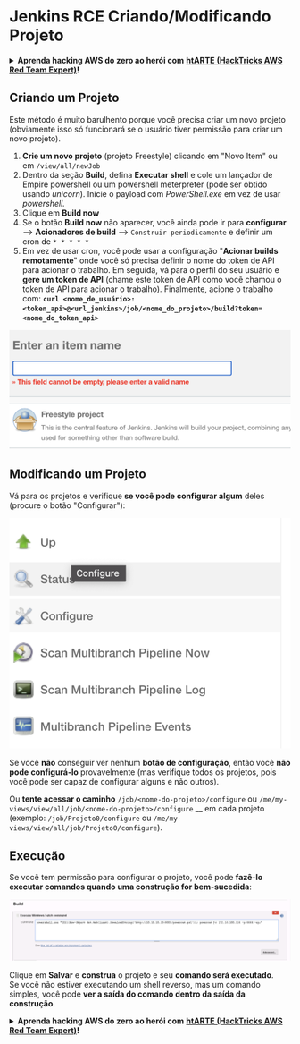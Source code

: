 # Jenkins RCE Criando/Modificando Projeto

<details>

<summary><strong>Aprenda hacking AWS do zero ao herói com</strong> <a href="https://training.hacktricks.xyz/courses/arte"><strong>htARTE (HackTricks AWS Red Team Expert)</strong></a><strong>!</strong></summary>

Outras formas de apoiar o HackTricks:

* Se você quiser ver sua **empresa anunciada no HackTricks** ou **baixar o HackTricks em PDF** Confira os [**PLANOS DE ASSINATURA**](https://github.com/sponsors/carlospolop)!
* Adquira o [**swag oficial PEASS & HackTricks**](https://peass.creator-spring.com)
* Descubra [**A Família PEASS**](https://opensea.io/collection/the-peass-family), nossa coleção exclusiva de [**NFTs**](https://opensea.io/collection/the-peass-family)
* **Junte-se ao** 💬 [**grupo Discord**](https://discord.gg/hRep4RUj7f) ou ao [**grupo telegram**](https://t.me/peass) ou **siga-nos** no **Twitter** 🐦 [**@hacktricks\_live**](https://twitter.com/hacktricks\_live)**.**
* **Compartilhe seus truques de hacking enviando PRs para os repositórios** [**HackTricks**](https://github.com/carlospolop/hacktricks) e [**HackTricks Cloud**](https://github.com/carlospolop/hacktricks-cloud).

</details>

## Criando um Projeto

Este método é muito barulhento porque você precisa criar um novo projeto (obviamente isso só funcionará se o usuário tiver permissão para criar um novo projeto).

1. **Crie um novo projeto** (projeto Freestyle) clicando em "Novo Item" ou em `/view/all/newJob`
2. Dentro da seção **Build**, defina **Executar shell** e cole um lançador de Empire powershell ou um powershell meterpreter (pode ser obtido usando _unicorn_). Inicie o payload com _PowerShell.exe_ em vez de usar _powershell._
3. Clique em **Build now**
1. Se o botão **Build now** não aparecer, você ainda pode ir para **configurar** --> **Acionadores de build** --> `Construir periodicamente` e definir um cron de `* * * * *`
2. Em vez de usar cron, você pode usar a configuração "**Acionar builds remotamente**" onde você só precisa definir o nome do token de API para acionar o trabalho. Em seguida, vá para o perfil do seu usuário e **gere um token de API** (chame este token de API como você chamou o token de API para acionar o trabalho). Finalmente, acione o trabalho com: **`curl <nome_de_usuário>:<token_api>@<url_jenkins>/job/<nome_do_projeto>/build?token=<nome_do_token_api>`**

![](<../../.gitbook/assets/image (165).png>)

## Modificando um Projeto

Vá para os projetos e verifique **se você pode configurar algum** deles (procure o botão "Configurar"):

![](<../../.gitbook/assets/image (265).png>)

Se você **não** conseguir ver nenhum **botão de configuração**, então você **não pode** **configurá-lo** provavelmente (mas verifique todos os projetos, pois você pode ser capaz de configurar alguns e não outros).

Ou **tente acessar o caminho** `/job/<nome-do-projeto>/configure` ou `/me/my-views/view/all/job/<nome-do-projeto>/configure` \_\_ em cada projeto (exemplo: `/job/Projeto0/configure` ou `/me/my-views/view/all/job/Projeto0/configure`).

## Execução

Se você tem permissão para configurar o projeto, você pode **fazê-lo executar comandos quando uma construção for bem-sucedida**:

![](<../../.gitbook/assets/image (98).png>)

Clique em **Salvar** e **construa** o projeto e seu **comando será executado**.\
Se você não estiver executando um shell reverso, mas um comando simples, você pode **ver a saída do comando dentro da saída da construção**.

<details>

<summary><strong>Aprenda hacking AWS do zero ao herói com</strong> <a href="https://training.hacktricks.xyz/courses/arte"><strong>htARTE (HackTricks AWS Red Team Expert)</strong></a><strong>!</strong></summary>

Outras formas de apoiar o HackTricks:

* Se você quiser ver sua **empresa anunciada no HackTricks** ou **baixar o HackTricks em PDF** Confira os [**PLANOS DE ASSINATURA**](https://github.com/sponsors/carlospolop)!
* Adquira o [**swag oficial PEASS & HackTricks**](https://peass.creator-spring.com)
* Descubra [**A Família PEASS**](https://opensea.io/collection/the-peass-family), nossa coleção exclusiva de [**NFTs**](https://opensea.io/collection/the-peass-family)
* **Junte-se ao** 💬 [**grupo Discord**](https://discord.gg/hRep4RUj7f) ou ao [**grupo telegram**](https://t.me/peass) ou **siga-nos** no **Twitter** 🐦 [**@hacktricks\_live**](https://twitter.com/hacktricks\_live)**.**
* **Compartilhe seus truques de hacking enviando PRs para os repositórios** [**HackTricks**](https://github.com/carlospolop/hacktricks) e [**HackTricks Cloud**](https://github.com/carlospolop/hacktricks-cloud).

</details>
